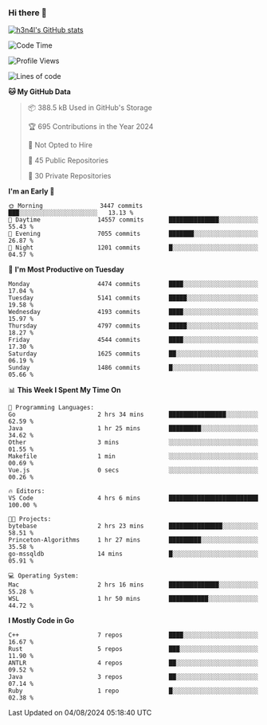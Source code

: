 ### Hi there 👋

[![h3n4l's GitHub stats](https://github-readme-stats.vercel.app/api?username=h3n4l&count_private=true&show_icons=true&theme=radical)](https://github.com/h3n4l/github-readme-stats)

<!--START_SECTION:waka-->
![Code Time](http://img.shields.io/badge/Code%20Time-1%2C887%20hrs%2017%20mins-blue)

![Profile Views](http://img.shields.io/badge/Profile%20Views-0-blue)

![Lines of code](https://img.shields.io/badge/From%20Hello%20World%20I%27ve%20Written-10.4%20million%20lines%20of%20code-blue)

**🐱 My GitHub Data** 

> 📦 388.5 kB Used in GitHub's Storage 
 > 
> 🏆 695 Contributions in the Year 2024
 > 
> 🚫 Not Opted to Hire
 > 
> 📜 45 Public Repositories 
 > 
> 🔑 30 Private Repositories 
 > 
**I'm an Early 🐤** 

```text
🌞 Morning                3447 commits        ███░░░░░░░░░░░░░░░░░░░░░░   13.13 % 
🌆 Daytime                14557 commits       ██████████████░░░░░░░░░░░   55.43 % 
🌃 Evening                7055 commits        ███████░░░░░░░░░░░░░░░░░░   26.87 % 
🌙 Night                  1201 commits        █░░░░░░░░░░░░░░░░░░░░░░░░   04.57 % 
```
📅 **I'm Most Productive on Tuesday** 

```text
Monday                   4474 commits        ████░░░░░░░░░░░░░░░░░░░░░   17.04 % 
Tuesday                  5141 commits        █████░░░░░░░░░░░░░░░░░░░░   19.58 % 
Wednesday                4193 commits        ████░░░░░░░░░░░░░░░░░░░░░   15.97 % 
Thursday                 4797 commits        █████░░░░░░░░░░░░░░░░░░░░   18.27 % 
Friday                   4544 commits        ████░░░░░░░░░░░░░░░░░░░░░   17.30 % 
Saturday                 1625 commits        ██░░░░░░░░░░░░░░░░░░░░░░░   06.19 % 
Sunday                   1486 commits        █░░░░░░░░░░░░░░░░░░░░░░░░   05.66 % 
```


📊 **This Week I Spent My Time On** 

```text
💬 Programming Languages: 
Go                       2 hrs 34 mins       ████████████████░░░░░░░░░   62.59 % 
Java                     1 hr 25 mins        █████████░░░░░░░░░░░░░░░░   34.62 % 
Other                    3 mins              ░░░░░░░░░░░░░░░░░░░░░░░░░   01.55 % 
Makefile                 1 min               ░░░░░░░░░░░░░░░░░░░░░░░░░   00.69 % 
Vue.js                   0 secs              ░░░░░░░░░░░░░░░░░░░░░░░░░   00.26 % 

🔥 Editors: 
VS Code                  4 hrs 6 mins        █████████████████████████   100.00 % 

🐱‍💻 Projects: 
bytebase                 2 hrs 23 mins       ███████████████░░░░░░░░░░   58.51 % 
Princeton-Algorithms     1 hr 27 mins        █████████░░░░░░░░░░░░░░░░   35.58 % 
go-mssqldb               14 mins             █░░░░░░░░░░░░░░░░░░░░░░░░   05.91 % 

💻 Operating System: 
Mac                      2 hrs 16 mins       ██████████████░░░░░░░░░░░   55.28 % 
WSL                      1 hr 50 mins        ███████████░░░░░░░░░░░░░░   44.72 % 
```

**I Mostly Code in Go** 

```text
C++                      7 repos             ████░░░░░░░░░░░░░░░░░░░░░   16.67 % 
Rust                     5 repos             ███░░░░░░░░░░░░░░░░░░░░░░   11.90 % 
ANTLR                    4 repos             ██░░░░░░░░░░░░░░░░░░░░░░░   09.52 % 
Java                     3 repos             ██░░░░░░░░░░░░░░░░░░░░░░░   07.14 % 
Ruby                     1 repo              █░░░░░░░░░░░░░░░░░░░░░░░░   02.38 % 
```




 Last Updated on 04/08/2024 05:18:40 UTC
<!--END_SECTION:waka-->

